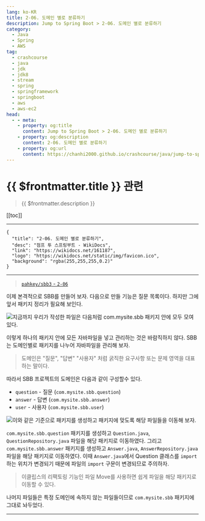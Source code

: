 ```yaml
---
lang: ko-KR
title: 2-06. 도메인 별로 분류하기
description: Jump to Spring Boot > 2-06. 도메인 별로 분류하기
category:
  - Java
  - Spring
  - AWS
tag: 
  - crashcourse
  - java
  - jdk
  - jdk8
  - stream
  - spring
  - springframework
  - springboot
  - aws
  - aws-ec2
head:
  - - meta:
    - property: og:title
      content: Jump to Spring Boot > 2-06. 도메인 별로 분류하기
    - property: og:description
      content: 2-06. 도메인 별로 분류하기
    - property: og:url
      content: https://chanhi2000.github.io/crashcourse/java/jump-to-spring-boot/02F.html
---
```


# {{ $frontmatter.title }} 관련

> {{ $frontmatter.description }}

[[toc]]

---

```component VPCard
{
  "title": "2-06. 도메인 별로 분류하기",
  "desc": "점프 투 스프링부트 - WikiDocs",
  "link": "https://wikidocs.net/161187",
  "logo": "https://wikidocs.net/static/img/favicon.ico",
  "background": "rgba(255,255,255,0.2)"
}
```

---

> [<FontIcon icon="iconfont icon-github"/> `pahkey/sbb3` - <FontIcon icon="iconfont icon-folder"/> `2-06`](https://github.com/pahkey/sbb3/tree/2-06)

<VidStack src="youtube/VMA2G0ahx4w"/>

이제 본격적으로 SBB를 만들어 보자. 다음으로 만들 기능은 질문 목록이다. 하지만 그에 앞서 패키지 정리가 필요해 보인다. 

![지금까지 우리가 작성한 파일은 다음처럼 `com.mysite.sbb` 패키지 안에 모두 모여 있다.](https://wikidocs.net/images/page/161187/C_2-06_1.png)

이렇게 하나의 패키지 안에 모든 자바파일을 넣고 관리하는 것은 바람직하지 않다. SBB는 도메인별로 패키지를 나누어 자바파일을 관리해 보자.

> 도메인은 "질문", "답변" "사용자" 처럼 굵직한 요구사항 또는 문제 영역을 대표하는 말이다.

따라서 SBB 프로젝트의 도메인은 다음과 같이 구성할수 있다.

- `question` - 질문 (`com.mysite.sbb.question`)
- `answer` - 답변 (`com.mysite.sbb.answer`)
- `user` - 사용자 (`com.mysite.sbb.user`)

![이와 같은 기준으로 패키지를 생성하고 패키지에 맞도록 해당 파일들을 이동해 보자.](https://wikidocs.net/images/page/161187/C_2-06_2.png)

`com.mysite.sbb.question` 패키지를 생성하고 <FontIcon icon="iconfont icon-java"/>`Question.java`, <FontIcon icon="iconfont icon-java"/>`QuestionRepository.java` 파일을 해당 패키지로 이동하였다. 그리고 `com.mysite.sbb.answer` 패키지를 생성하고 <FontIcon icon="iconfont icon-java"/>`Answer.java`, <FontIcon icon="iconfont icon-java"/>`AnswerRepository.java` 파일을 해당 패키지로 이동하였다. 이때 <FontIcon icon="iconfont icon-java"/>`Answer.java`에서 Question 클래스를 `import`하는 위치가 변경되기 때문에 파일의 `import` 구문이 변경되므로 주의하자.

> 이클립스의 리팩토링 기능인 파일 Move를 사용하면 쉽게 파일을 해당 패키지로 이동할 수 있다.

나머지 파일들은 특정 도메인에 속하지 않는 파일들이므로 `com.mysite.sbb` 패키지에 그대로 놔두었다.

---